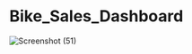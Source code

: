 # Bike_Sales_Dashboard

![Screenshot (51)](https://github.com/Abdelrahman-Tartour/Bike_Sales_Dashboard/assets/173010672/2be3a77e-ca93-4415-8a4d-cbc410900480)
